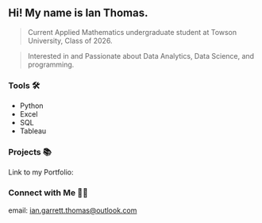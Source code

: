 ## Hi! My name is Ian Thomas. 

> Current Applied Mathematics undergraduate student at Towson University, Class of 2026.

> Interested in and Passionate about Data Analytics, Data Science, and programming.

### Tools 🛠️
- Python
- Excel
- SQL
- Tableau

### Projects 📚
Link to my Portfolio: 

### Connect with Me 👋🏻
email: ian.garrett.thomas@outlook.com
